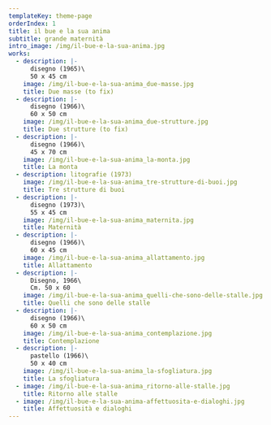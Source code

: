 ```yaml
---
templateKey: theme-page
orderIndex: 1
title: il bue e la sua anima
subtitle: grande maternità
intro_image: /img/il-bue-e-la-sua-anima.jpg
works:
  - description: |-
      disegno (1965)\
      50 x 45 cm
    image: /img/il-bue-e-la-sua-anima_due-masse.jpg
    title: Due masse (to fix)
  - description: |-
      disegno (1966)\
      60 x 50 cm
    image: /img/il-bue-e-la-sua-anima_due-strutture.jpg
    title: Due strutture (to fix)
  - description: |-
      disegno (1966)\
      45 x 70 cm
    image: /img/il-bue-e-la-sua-anima_la-monta.jpg
    title: La monta
  - description: litografie (1973)
    image: /img/il-bue-e-la-sua-anima_tre-strutture-di-buoi.jpg
    title: Tre strutture di buoi
  - description: |-
      disegno (1973)\
      55 x 45 cm
    image: /img/il-bue-e-la-sua-anima_maternita.jpg
    title: Maternità
  - description: |-
      disegno (1966)\
      60 x 45 cm
    image: /img/il-bue-e-la-sua-anima_allattamento.jpg
    title: Allattamento
  - description: |-
      Disegno, 1966\
      Cm. 50 x 60
    image: /img/il-bue-e-la-sua-anima_quelli-che-sono-delle-stalle.jpg
    title: Quelli che sono delle stalle
  - description: |-
      disegno (1966)\
      60 x 50 cm
    image: /img/il-bue-e-la-sua-anima_contemplazione.jpg
    title: Contemplazione
  - description: |-
      pastello (1966)\
      50 x 40 cm
    image: /img/il-bue-e-la-sua-anima_la-sfogliatura.jpg
    title: La sfogliatura
  - image: /img/il-bue-e-la-sua-anima_ritorno-alle-stalle.jpg
    title: Ritorno alle stalle
  - image: /img/il-bue-e-la-sua-anima-affettuosita-e-dialoghi.jpg
    title: Affettuosità e dialoghi
---
```


